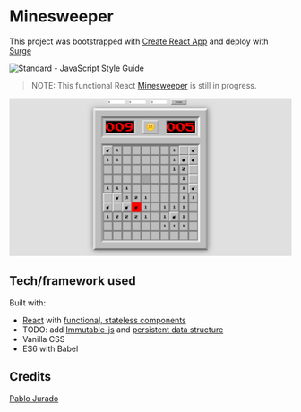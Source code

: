 
# Minesweeper

This project was bootstrapped with [Create React App]
and deploy with [Surge]

<img src="https://img.shields.io/badge/code_style-standard-brightgreen.svg" alt="Standard - JavaScript Style Guide">

> NOTE: This functional React [Minesweeper] is still in progress.

<img src="img/screenshot.png" alt="React App Screen shot">


## Tech/framework used

Built with:
* [React] with [functional, stateless components]
* TODO: add [Immutable-js] and [persistent data structure]
* Vanilla CSS
* ES6 with Babel


## Credits

[Pablo Jurado](http://www.pablojurado.com)

[Create React App]:(https://github.com/facebookincubator/create-react-app)
[Surge]:(http://surge.sh/)
[Minesweeper]:https://en.wikipedia.org/wiki/Minesweeper_(video_game)
[React]:https://facebook.github.io/react/
[functional, stateless components]:https://facebook.github.io/react/docs/components-and-props.html#props-are-read-only
[Firebase]:https://firebase.google.com/
[persistent data structure]:https://en.wikipedia.org/wiki/Persistent_data_structure
[Immutable-js]:https://facebook.github.io/immutable-js/
